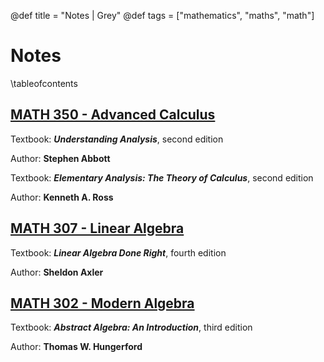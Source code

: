 @def title = "Notes | Grey"
@def tags = ["mathematics", "maths", "math"]

# Notes

\tableofcontents

## [MATH 350 - Advanced Calculus](/350)

Textbook: **_Understanding Analysis_**, second edition

Author: **Stephen Abbott**

Textbook: **_Elementary Analysis: The Theory of Calculus_**, second edition

Author: **Kenneth A. Ross**

## [MATH 307 - Linear Algebra](/307)

Textbook: **_Linear Algebra Done Right_**, fourth edition

Author: **Sheldon Axler**

## [MATH 302 - Modern Algebra](/302)

Textbook: **_Abstract Algebra: An Introduction_**, third edition

Author: **Thomas W. Hungerford**
